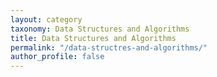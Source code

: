 ```yaml
---
layout: category
taxonomy: Data Structures and Algorithms
title: Data Structures and Algorithms
permalink: "/data-structres-and-algorithms/"
author_profile: false
---
```

